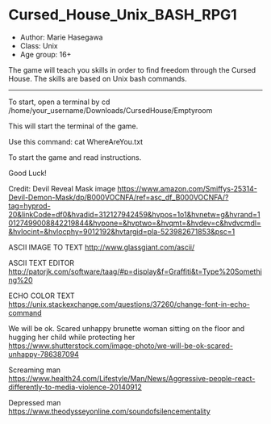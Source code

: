 # Cursed_House_Unix_BASH_RPG1

- Author: Marie Hasegawa
- Class: Unix
- Age group: 16+

The game will teach you skills in order to find freedom through the Cursed House. The skills are based on Unix bash commands.
_________________________________________________________________
To start, open a terminal by
cd /home/your_username/Downloads/CursedHouse/Emptyroom

This will start the terminal of the game.

Use this command:
cat WhereAreYou.txt

To start the game and read instructions.

Good Luck!

Credit:
Devil Reveal Mask image 
https://www.amazon.com/Smiffys-25314-Devil-Demon-Mask/dp/B000VOCNFA/ref=asc_df_B000VOCNFA/?tag=hyprod-20&linkCode=df0&hvadid=312127942459&hvpos=1o1&hvnetw=g&hvrand=10127499008842219844&hvpone=&hvptwo=&hvqmt=&hvdev=c&hvdvcmdl=&hvlocint=&hvlocphy=9012192&hvtargid=pla-523982671853&psc=1

ASCII IMAGE TO TEXT
http://www.glassgiant.com/ascii/

ASCII TEXT EDITOR
http://patorjk.com/software/taag/#p=display&f=Graffiti&t=Type%20Something%20

ECHO COLOR TEXT
https://unix.stackexchange.com/questions/37260/change-font-in-echo-command

We will be ok. Scared unhappy brunette woman sitting on the floor and hugging her child while protecting her
https://www.shutterstock.com/image-photo/we-will-be-ok-scared-unhappy-786387094

Screaming man
https://www.health24.com/Lifestyle/Man/News/Aggressive-people-react-differently-to-media-violence-20140912

Depressed man
https://www.theodysseyonline.com/soundofsilencementality
